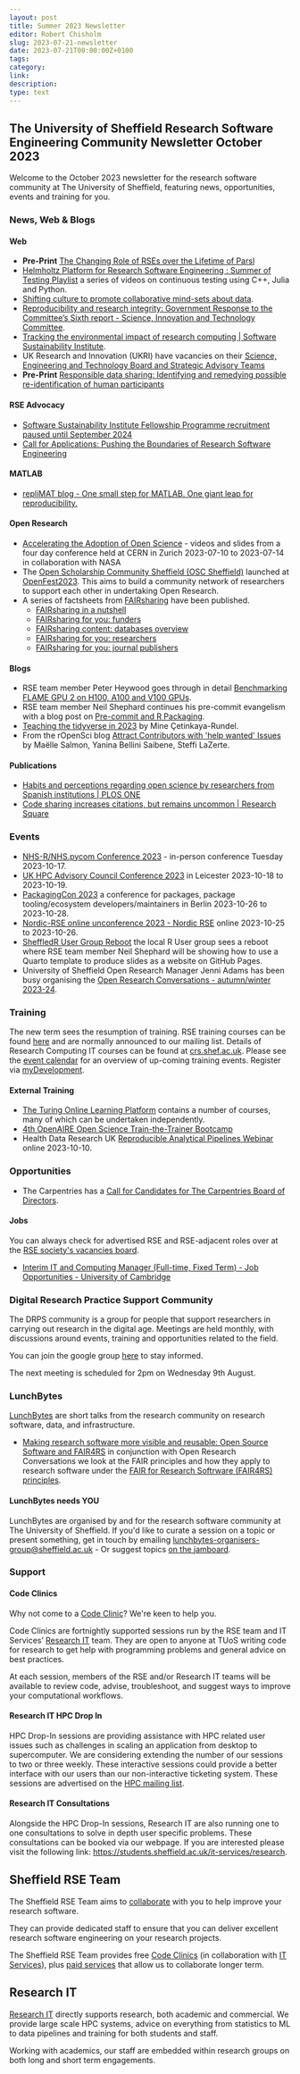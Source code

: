 ```yaml
---
layout: post
title: Summer 2023 Newsletter
editor: Robert Chisholm
slug: 2023-07-21-newsletter
date: 2023-07-21T00:00:00Z+0100
tags:
category:
link:
description:
type: text
---
```


## The University of Sheffield Research Software Engineering Community Newsletter October 2023

Welcome to the October 2023 newsletter for the research software community at The University of Sheffield, featuring
news, opportunities, events and training for you.

### News, Web & Blogs

#### Web

+ **Pre-Print** [The Changing Role of RSEs over the Lifetime of Parsl](https://arxiv.org/abs/2307.11060)
+ [Helmholtz Platform for Research Software Engineering : Summer of Testing
  Playlist](https://www.youtube.com/@Helmholtz_Platform_for_RSE/playlists) a series of videos on continuous testing
  using C++, Julia and Python.
+ [Shifting culture to promote collaborative mind-sets about
  data](https://www.insidehighered.com/opinion/career-advice/2023/07/27/shifting-culture-promote-collaborative-mind-sets-about-data).
+ [Reproducibility and research integrity: Government Response to the Committee’s Sixth report - Science, Innovation and
  Technology Committee](https://publications.parliament.uk/pa/cm5803/cmselect/cmsctech/1771/report.html).
+ [Tracking the environmental impact of research computing | Software Sustainability
  Institute](https://software.ac.uk/blog/2023-08-15-tracking-environmental-impact-research-computing).
+ UK Research and Innovation (UKRI) have vacancies on their [Science, Engineering and Technology Board and Strategic
  Advisory
  Teams](https://www.ukri.org/who-we-are/work-for-us/join-an-advisory-committee-panel-or-network/science-engineering-and-technology-board-and-strategic-advisory-teams-vacancies/)
+ **Pre-Print** [Responsible data sharing: Identifying and remedying possible re-identification of human participants](https://osf.io/preprints/metaarxiv/5m3cx/)

#### RSE Advocacy

+ [Software Sustainability Institute Fellowship Programme recruitment paused until September
  2024](https://www.software.ac.uk/news/ssi-fellowship-programme-recruitment-paused-until-september-2024)
+ [Call for Applications: Pushing the Boundaries of Research Software
  Engineering](https://www.codeforsociety.org/news/call-for-applications-pushing-the-boundaries-of-research-software-engineering)

#### MATLAB

+ [repliMAT blog - One small step for MATLAB. One giant leap for
  reproducibility.](https://reproduciblematlab.github.io/blog/posts/2023-07-24-one-small-step/)

#### Open Research

+ [Accelerating the Adoption of Open Science](https://indico.cern.ch/event/1254282/timetable/#20230710) - videos and
  slides from a four day conference held at CERN in Zurich 2023-07-10 to 2023-07-14 in collaboration with NASA
+ The [Open Scholarship Community Sheffield (OSC Sheffield)](https://osc-international.com/osc-sheffield/) launched at
  [OpenFest2023](https://www.sheffield.ac.uk/library/research/open-research/openfest2023). This aims to build a
  community network of researchers to support each other in undertaking Open Research.
+ A series of factsheets from [FAIRsharing](https://fairsharing.org/) have been published.
  + [FAIRsharing in a nutshell](https://zenodo.org/record/8191958)
  + [FAIRsharing for you: funders](https://zenodo.org/record/8191958)
  + [FAIRsharing content: databases overview](https://zenodo.org/record/8186961)
  + [FAIRsharing for you: researchers](https://zenodo.org/record/8186952)
  + [FAIRsharing for you: journal publishers](https://zenodo.org/record/8186640)

#### Blogs

+ RSE team member Peter Heywood goes through in detail [Benchmarking FLAME GPU 2 on H100, A100 and V100
  GPUs](https://rse.shef.ac.uk/blog/2023-08-18-benchmarking-flamegpu2-on-h100-a100-and-v100-gpus/).
+ RSE team member Neil Shephard continues his pre-commit evangelism with a blog post on [Pre-commit and R
  Packaging](https://ns-rse.github.io/posts/pre-commit-r/).
+ [Teaching the tidyverse in 2023](https://www.tidyverse.org/blog/2023/08/teach-tidyverse-23/) by Mine Çetinkaya-Rundel.
+ From the rOpenSci blog [Attract Contributors with 'help wanted'
  Issues](https://ropensci.org/blog/2023/09/19/help-wanted/) by Maëlle Salmon, Yanina Bellini Saibene, Steffi LaZerte.

#### Publications

+ [Habits and perceptions regarding open science by researchers from Spanish institutions | PLOS
  ONE](https://journals.plos.org/plosone/article?id=10.1371/journal.pone.0288313)
+ [Code sharing increases citations, but remains uncommon | Research
  Square](https://www.researchsquare.com/article/rs-3222221/v1)

### Events

+ [NHS-R/NHS.pycom Conference 2023](http://bit.ly/nhs-r-community-conference-2023) -  in-person conference Tuesday
  2023-10-17.
+ [UK HPC Advisory Council Conference 2023](https://www.hpcadvisorycouncil.com/events/2023/uk-conference/index.php) in
  Leicester 2023-10-18 to 2023-10-19.
+ [PackagingCon 2023](https://packaging-con.org/) a conference for packages, package tooling/ecosystem
  developers/maintainers in Berlin 2023-10-26 to 2023-10-28.
+ [Nordic-RSE online unconference 2023 - Nordic RSE](https://nordic-rse.org/events/2023-online-unconference/) online
  2023-10-25 to 2023-10-26.
+ [SheffledR User Group Reboot](https://www.meetup.com/sheffieldr-sheffield-r-users-group/events/296493587/rsvp/) the
  local R User group sees a reboot where RSE team member Neil Shephard will be showing how to use a Quarto template to
  produce slides as a website on GitHub Pages.
+ University of Sheffield Open Research Manager Jenni Adams has been busy organising the [Open Research Conversations -
  autumn/winter
  2023-24](https://www.sheffield.ac.uk/openresearch/events/open-research-conversations-autumnwinter-2023-24).

### Training

The new term sees the resumption of training. RSE training courses can be found [here](https://rse.shef.ac.uk/events/)
and are normally announced to our mailing list. Details of Research Computing IT courses can be found at
[crs.shef.ac.uk](https://sites.google.com/sheffield.ac.uk/research-training/research-training). Please see the [event
calendar](https://sites.google.com/sheffield.ac.uk/research-training/home?authuser=0#h.6pzwqnfhkj6p) for an overview of
up-coming training events. Register via [myDevelopment](https://www.sheffield.ac.uk/muse).

#### External Training

+ [The Turing Online Learning Platform](https://www.turing.ac.uk/courses) contains a number of courses, many of which
  can be undertaken independently.
+ [4th OpenAIRE Open Science Train-the-Trainer
  Bootcamp](https://www.openaire.eu/4th-openaire-open-science-train-the-trainer-bootcamp)
+ Health Data Research UK [Reproducible Analytical Pipelines
  Webinar](https://www.hdruk.ac.uk/events/reproducible-analytical-pipelines-webinar-2/) online 2023-10-10.

<!--#### Research IT Training-->

<!--Research IT courses have adopted a hybrid approach. The team will be providing their courses both online and in -->
<!--person for the first time since March 2020. The team provides a place for beginners or advanced users to expand -->
<!--their knowledge of HPC and different programming languages. The courses are part of the Doctoral Development -->
<!--Programme. For more information please visit our training registration web page (via VPN): -->
<!--[crs.shef.ac.uk](https://crs.shef.ac.uk).-->

<!--If a course is "sold out" please join the wait list by signing up - we regularly email people to encourage those -->
<!--that can no longer attend to cancel. Those on the wait list get early notification when the courses are run -->
<!--again.-->

### Opportunities

+ The Carpentries has a [Call for Candidates for The Carpentries Board of Directors](https://carpentries.org/blog/2023/09/board-of-directors-election-announcement/).

#### Jobs

You can always check for advertised RSE and RSE-adjacent roles over at the [RSE society's vacancies
board](https://society-rse.org/careers/vacancies/).

+ [Interim IT and Computing Manager (Full-time, Fixed Term) - Job Opportunities - University of
  Cambridge](https://www.jobs.cam.ac.uk/job/42717/)

### Digital Research Practice Support Community

The DRPS community is a group for people that support researchers in carrying out research in the digital age. Meetings
are held monthly, with discussions around events, training and opportunities related to the field.

You can join the google group
[here](https://groups.google.com/u/1/a/sheffield.ac.uk/g/digital-research-practice-support-community-group/about) to
stay informed.

The next meeting is scheduled for 2pm on Wednesday 9th August.

### LunchBytes

[LunchBytes](https://rse.shef.ac.uk/community/lunch-bytes/) are short talks from the research community on research
software, data, and infrastructure.

+ [Making research software more visible and reusable: Open Source Software and
  FAIR4RS](https://bit.ly/open-research-conversation-lunchbytes-fair4rs) in conjunction with Open Research Conversations
  we look at the FAIR principles and how they apply to research software under the [FAIR for Research Softrware (FAIR4RS)
  principles](https://zenodo.org/record/6623556#.YqCJTJNBwlw).

#### LunchBytes needs YOU

LunchBytes are organised by and for the research software community at The University of Sheffield. If you'd like to
curate a session on a topic or present something, get in touch by emailing
[lunchbytes-organisers-group@sheffield.ac.uk](mailto:lunchbytes-organisers-group@sheffield.ac.uk) - Or suggest topics
[on the jamboard](https://jamboard.google.com/d/1-51cRf0pwZl8O10CnLeJGAqKcnbww-QGaYjszFK-H38/).

### Support

#### Code Clinics

Why not come to a [Code
Clinic](https://docs.google.com/forms/d/e/1FAIpQLScGXS55qjU0D0Zcz-KHOVcNTahcr3YC3H0OpoKBo3lWXWED5A/viewform)? We're keen
to help you.

Code Clinics are fortnightly supported sessions run by the RSE team and IT Services’ [Research
IT](https://www.sheffield.ac.uk/it-services/research) team. They are open to anyone at TUoS writing code for research to
get help with programming problems and general advice on best practices.

At each session, members of the RSE and/or Research IT teams will be available to review code, advise, troubleshoot, and
suggest ways to improve your computational workflows.

#### Research IT HPC Drop In

HPC Drop-In sessions are providing assistance with HPC related user issues such as challenges in scaling an application
from desktop to supercomputer. We are considering extending the number of our sessions to two or three weekly. These
interactive sessions could provide a better interface with our users than our non-interactive ticketing system. These
sessions are advertised on the [HPC mailing list](https://groups.google.com/u/1/a/sheffield.ac.uk/g/hpc).

#### Research IT Consultations

Alongside the HPC Drop-In sessions, Research IT are also running one to one consultations to solve in depth user
specific problems. These consultations can be booked via our webpage. If you are interested please visit the following
link: <https://students.sheffield.ac.uk/it-services/research>.

## Sheffield RSE Team

The Sheffield RSE Team aims to [collaborate](https://rse.shef.ac.uk/collaboration/guide/) with you to help improve your
research software.

They can provide dedicated staff to ensure that you can deliver excellent research software engineering on your research
projects.

The Sheffield RSE Team provides free [Code Clinics][CCs] (in collaboration with [IT Services][its-res-it]), plus [paid
services][rse-service] that allow us to collaborate longer term.

## Research IT

[Research IT](https://students.sheffield.ac.uk/it-services/research) directly supports research, both academic and commercial.
We provide large scale HPC systems, advice on everything from statistics to ML to data pipelines and training for both
students and staff.

Working with academics, our staff are embedded within research groups on both long and short term engagements.

[CCs]: https://rse.shef.ac.uk/support/code-clinic/
[its-res-it]: https://www.sheffield.ac.uk/it-services/research/
[rse-service]: https://rse.shef.ac.uk/collaboration/
